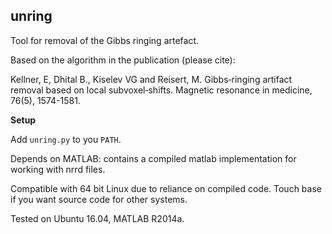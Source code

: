 unring
------

Tool for removal of the Gibbs ringing artefact.

Based on the algorithm in the publication (please cite):

Kellner, E, Dhital B., Kiselev VG and Reisert, M.
Gibbs‐ringing artifact removal based on local subvoxel‐shifts.
Magnetic resonance in medicine, 76(5), 1574-1581.

**Setup**

Add `unring.py` to you `PATH`.

Depends on MATLAB: contains a compiled matlab implementation for working with nrrd files.

Compatible with 64 bit Linux due to reliance on compiled code. Touch base if you want source code for other systems.

Tested on Ubuntu 16.04, MATLAB R2014a.

